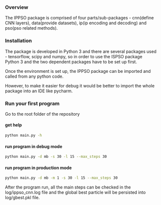 ### Overview

The IPPSO package is comprised of four parts/sub-packages - cnn(define CNN layers), data(provide datasets), ip(ip encoding and decoding) and pso(pso related methods).  

### Installation

The package is developed in Python 3 and there are several packages used - tensorflow, scipy and numpy, so in order to use the ISPSO package Python 3 and the two dependent packages have to be set up first. 

Once the environment is set up, the IPPSO package can be imported and called from any python code. 

However, to make it easier for debug it would be better to import the whole package into an IDE like pycharm. 

### Run your first program

Go to the root folder of the repository

#### get help

```bash
python main.py -h
```

#### run program in debug mode

```bash
python main.py -d mb -s 30 -l 15 --max_steps 30
```

#### run program in production mode
 
```bash
python main.py -d mb -m 1 -s 30 -l 15 --max_steps 30
``` 

After the program run, all the main steps can be checked in the log/ippso_cnn.log file and the global best particle will be persisted into log/gbest.pkl file.